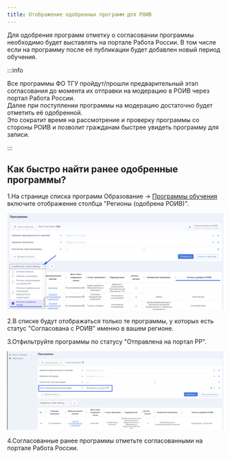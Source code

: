 ```yaml
---
title: Отображение одобренных программ для РОИВ
---
```


Для одобрения программ отметку о согласовании программы необходимо будет выставлять на портале Работа России. В том числе если на программу после её публикации будет добавлен новый период обучения.

:::info 

Все программы ФО ТГУ пройдут/прошли предварительный этап согласования до момента их отправки на модерацию в РОИВ через портал Работа России.\
Далее при поступлении программы на модерацию достаточно будет отметить её одобренной. \
Это сократит время на рассмотрение  и проверку программы со стороны РОИВ и позволит гражданам быстрее увидеть программу для записи.

:::

## Как быстро найти ранее одобренные программы?

1\.На странице списка программ Образование -> [Программы обучения](https://2024.flow.tgu-dpo.ru/EducationPrograms/EducationProgramList) включите отображение столбца "Регионы (одобрена РОИВ)".

![](<../.gitbook/assets/image (63).png>)

2\.В списке будут отображаться только те программы, у которых есть статус "Согласована с РОИВ" именно в вашем регионе.

3\.Отфильтруйте программы по статусу "Отправлена на портал РР".

![](<../.gitbook/assets/image (64).png>)

4\.Согласованные ранее программы  отметьте согласованными на портале Работа России.